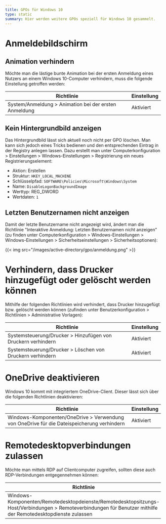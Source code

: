 ```yaml
---
title: GPOs für Windows 10
type: static
summary: Hier werden weitere GPOs speziell für Windows 10 gesammelt.
---
```


# Anmeldebildschirm
## Animation verhindern

Möchte man die lästige bunte Animation bei der ersten Anmeldung eines Nutzers an einem Windows 10-Computer verhindern, muss die folgende Einstellung getroffen werden:

| Richtlinie | Einstellung |
|---|---|
| System/Anmeldung > Animation bei der ersten Anmeldung | Aktiviert |

## Kein Hintergrundbild anzeigen

Das Hintergrundbild lässt sich aktuell noch nicht per GPO löschen. Man kann sich jedoch eines Tricks bedienen und den entsprechenden Eintrag in der Registry anlegen lassen. Dazu erstellt man unter Computerkonfiguration > Einstellungen > Windows-Einstellungen > Registrierung ein neues Registrierungselement:

* Aktion: Erstellen
* Struktur: `HKEY_LOCAL_MACHINE`
* Schlüsselpfad: `SOFTWARE\Policies\Microsoft\Windows\System`
* Name: `DisableLogonBackgroundImage`
* Werttyp: REG_DWORD
* Wertdaten: `1`

## Letzten Benutzernamen nicht anzeigen

Damit der letzte Benutzername nicht angezeigt wird, ändert man die Richtlinie "Interaktive Anmeldung: Letzten Benutzernamen nicht anzeigen" (zu finden unter Computerkonfiguration > Windows-Einstellungen > Windows-Einstellungen > Sicherheitseinstellungen > Sicherheitsoptionen):

{{< img src="/images/active-directory/gpo/anmeldung.png" >}}

# Verhindern, dass Drucker hinzugefügt oder gelöscht werden können

Mithilfe der folgenden Richtlinien wird verhindert, dass Drucker hinzugefügt bzw. gelöscht werden können (zufinden unter Benutzerkonfiguration > Richtlinien > Administrative Vorlagen):

| Richtlinie | Einstellung |
|---|---|
| Systemsteuerung/Drucker > Hinzufügen von Druckern verhindern | Aktiviert |
| Systemsteuerung/Drucker > Löschen von Druckern verhindern | Aktiviert |

# OneDrive deaktivieren

Windows 10 kommt mit integriertem OneDrive-Client. Dieser lässt sich über die folgenden Richtlinien deaktivieren:

| Richtlinie | Einstellung |
|---|---|
| Windows-Komponenten/OneDrive > Verwendung von OneDrive für die Dateispeicherung verhindern | Aktiviert |

# Remotedesktopverbindungen zulassen

Möchte man mittels RDP auf Clientcomputer zugreifen, sollten diese auch RDP-Verbindungen entgegennehmen können:

| Richtlinie | Einstellung |
|---|---|
| Windows-Komponenten/Remotedesktopdeienste/Remotedesktopsitzungs-Host/Verbindungen > Remoteverbindungen für Benutzer mithilfe der Remotedesktopdienste zulassen | Aktiviert |

